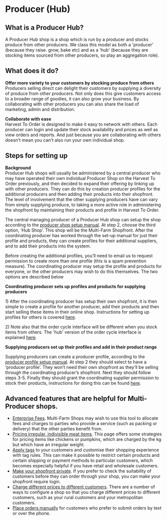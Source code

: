 # Producer \(Hub\)

## What is a Producer Hub?

A Producer Hub shop is a shop which is run by a producer and stocks produce from other producers. We class this model as both a 'producer' \(because they raise. grow, bake etc\) and as a 'hub' \(because they are stocking items sourced from other producers, so play an aggregation role\).

## What does it do?

**Offer more variety to your customers by stocking produce from others**  
Producers selling direct can delight their customers by supplying a diversity of produce from other producers. Not only does this give customers access to a broader range of goodies, it can also grow your business. By collaborating with other producers you can also share the load of marketing, admin and distribution.

**Collaborate with ease**  
Harvest To Order is designed to make it easy to network with others. Each producer can login and update their stock availability and prices as well as view orders and reports. And just because you are collaborating with others doesn't mean you can't also run your own individual shop.

## Steps for setting up

**Background**  
Producer Hub shops will usually be administered by a central producer who may have operated their own individual Producer Shop on the Harvest To Order previously, and then decided to expand their offering by linking up with other producers. They can do this by creation producer profiles for the additional producers and then adding their products into their shopfront. The level of involvement that the other supplying producers have can vary from simply supplying produce, to taking a more active role in administering the shopfront by maintaining their products and profile in Harvest To Order.

The central managing producer of a Producer Hub shop can setup the shop according to the [producer shop setup manual](producer-shop.md#producer-shop). At step 2, choose the third option, ‘Hub Shop’. This shop will be the Multi-Farm Shopfront. After the coordinating producer has worked through the set-up manual for just their profile and products, they can create profiles for their additional suppliers, and to add their products into the system.

Before creating the additional profiles, you’ll need to email us to request permission to create more than one profile \(this is a spam prevention measure\). The coordinating producer may setup the profile and products for everyone, or the other producers may wish to do this themselves. The two options are described below

**Coordinating producer sets up profiles and products for supplying producers**    
  
1\) After the coordinating producer has setup their own shopfront, it is then simple to create a profile for another producer, add their products and then start selling these items in their online shop. Instructions for setting up profiles for others is covered [here](../basic-features/create-or-connect-with-your-supplying-producers.md).

2\) Note also that the order cycle interface will be different when you stock items from others. The 'hub' version of the order cycle interface is explained [here](../basic-features/order-cycles-for-hubs.md).

**Supplying producers set up their profiles and add in their product range**    
  
Supplying producers can create a producer profile, according to the [producer profile setup manual](producer-profile-only.md). At step 2 they should select to have a ‘producer profile’. They won’t need their own shopfront as they’ll be selling through the coordinating producer’s shopfront. Next they should follow steps 3-5. Finally they should grant the coordinating supplier permission to stock their products, instructions for doing this can be found [here](../advanced-features/collaboration-with-other-enterprises/enterprise-to-enterprise-permissions-e2es.md).

## Advanced features that are helpful for Multi-Producer shops.

* [Enterprise Fees](../basic-features/enterprise-fees.md). Multi-Farm Shops may wish to use this tool to allocate fees and charges to parties who provide a service \(such as packing or delivery\) that the other parties benefit from.
* [Pricing irregular, indivisible meat items](../advanced-features/products/pricing-irregular-items-kg.md). This page offers some strategies for pricing items like chickens or pumpkins, which are charged by the kg but which have an irregular weight.
* [Apply tags](../advanced-features/shop-setup/tags-and-tag-rules.md) to your customers and customise their shopping experience with tag rules. This can make it possible to restrict certain products and certain shipping or payment methods to particular customers, which becomes especially helpful if you have retail and wholesale customers.
* [Make your shopfront private](../advanced-features/shop-setup/private-shopfront.md). If you prefer to check the suitability of customers before they can order through your shop, you can make your shopfront require login.
* [Charge different prices to different customers](../advanced-features/shop-setup/customer-specific-pricing.md). There are a number of ways to configure a shop so that you charge different prices to different customers, such as your rural customers and your metropolitan customers.
* [Place orders manually](../advanced-features/orders/create-orders-manually.md) for customers who prefer to submit orders by text or over the phone.


